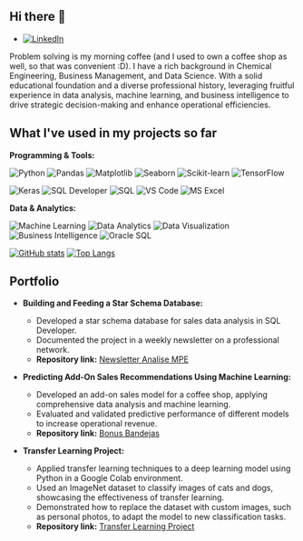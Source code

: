 ## Hi there 👋
- [![LinkedIn](https://img.shields.io/badge/-LinkedIn-0A66C2?style=flat-square&logo=linkedin&logoColor=white)](http://br.linkedin.com/pub/gabriel-silva/24/74/907/)

Problem solving is my morning coffee (and I used to own a coffee shop as well, so that was convenient :D). I have a rich background in Chemical Engineering, Business Management, and Data Science. With a solid educational foundation and a diverse professional history, leveraging fruitful experience in data analysis, machine learning, and business intelligence to drive strategic decision-making and enhance operational efficiencies.

## What I've used in my projects so far

**Programming & Tools:**

![Python](https://img.shields.io/badge/-Python-3776AB?style=flat-square&logo=python&logoColor=white)
![Pandas](https://img.shields.io/badge/-Pandas-150458?style=flat-square&logo=pandas&logoColor=white)
![Matplotlib](https://img.shields.io/badge/-Matplotlib-3776AB?style=flat-square&logo=python&logoColor=white)
![Seaborn](https://img.shields.io/badge/-Seaborn-3776AB?style=flat-square&logo=python&logoColor=white)
![Scikit-learn](https://img.shields.io/badge/-Scikit--learn-F7931E?style=flat-square&logo=scikit-learn&logoColor=white)
![TensorFlow](https://img.shields.io/badge/-TensorFlow-FF6F00?style=flat-square&logo=tensorflow&logoColor=white)

![Keras](https://img.shields.io/badge/-Keras-D00000?style=flat-square&logo=keras&logoColor=white)
![SQL Developer](https://img.shields.io/badge/-SQL%20Developer-4479A1?style=flat-square&logo=oracle&logoColor=white)
![SQL](https://img.shields.io/badge/-SQL-4479A1?style=flat-square&logo=sql&logoColor=white)
![VS Code](https://img.shields.io/badge/-VS%20Code-007ACC?style=flat-square&logo=visual-studio-code&logoColor=white)
![MS Excel](https://img.shields.io/badge/-MS%20Excel-217346?style=flat-square&logo=microsoft-excel&logoColor=white)

**Data & Analytics:**

![Machine Learning](https://img.shields.io/badge/-Machine%20Learning-FF6F00?style=flat-square&logo=tensorflow&logoColor=white)
![Data Analytics](https://img.shields.io/badge/-Data%20Analytics-007ACC?style=flat-square&logo=microsoft&logoColor=white)
![Data Visualization](https://img.shields.io/badge/-Data%20Visualization-4479A1?style=flat-square&logo=databricks&logoColor=white)
![Business Intelligence](https://img.shields.io/badge/-Business%20Intelligence-F2C811?style=flat-square&logo=power-bi&logoColor=white)
![Oracle SQL](https://img.shields.io/badge/-Oracle%20SQL-FF0000?style=flat-square&logo=oracle&logoColor=white)

[![GitHub stats](https://github-readme-stats.vercel.app/api?username=gabbmelo)](https://github.com/anuraghazra/github-readme-stats)
[![Top Langs](https://github-readme-stats.vercel.app/api/top-langs/?username=gabbmelo)](https://github.com/anuraghazra/github-readme-stats)

## Portfolio
- **Building and Feeding a Star Schema Database:**
  - Developed a star schema database for sales data analysis in SQL Developer.
  - Documented the project in a weekly newsletter on a professional network.
  - **Repository link:** [Newsletter Analise MPE](https://github.com/gabbmelo/NewsletterAnaliseMPE)

- **Predicting Add-On Sales Recommendations Using Machine Learning:**
  - Developed an add-on sales model for a coffee shop, applying comprehensive data analysis and machine learning.
  - Evaluated and validated predictive performance of different models to increase operational revenue.
  - **Repository link:** [Bonus Bandejas](https://github.com/gabbmelo/BonusBandejas)

- **Transfer Learning Project:**
  - Applied transfer learning techniques to a deep learning model using Python in a Google Colab environment.
  - Used an ImageNet dataset to classify images of cats and dogs, showcasing the effectiveness of transfer learning.
  - Demonstrated how to replace the dataset with custom images, such as personal photos, to adapt the model to new classification tasks.
  - **Repository link:** [Transfer Learning Project](https://github.com/gabbmelo/transfer-learning-colab/tree/main)

